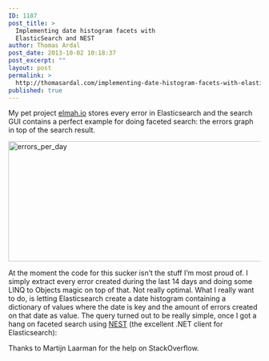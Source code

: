 ```yaml
---
ID: 1187
post_title: >
  Implementing date histogram facets with
  ElasticSearch and NEST
author: Thomas Ardal
post_date: 2013-10-02 10:18:37
post_excerpt: ""
layout: post
permalink: >
  http://thomasardal.com/implementing-date-histogram-facets-with-elasticsearch-and-nest/
published: true
---
```

My pet project <a href="https://elmah.io/" target="_blank">elmah.io</a> stores every error in Elasticsearch and the search GUI contains a perfect example for doing faceted search: the errors graph in top of the search result.

<a href="http://thomasardal.com/wp-content/uploads/2013/10/errors_per_day.png"><img src="http://thomasardal.com/wp-content/uploads/2013/10/errors_per_day.png" alt="errors_per_day" width="729" height="240" class="alignleft size-full wp-image-1190" /></a>

At the moment the code for this sucker isn’t the stuff I’m most proud of. I simply extract every error created during the last 14 days and doing some LINQ to Objects magic on top of that. Not really optimal. What I really want to do, is letting Elasticsearch create a date histogram containing a dictionary of values where the date is key and the amount of errors created on that date as value. The query turned out to be really simple, once I got a hang on faceted search using <a href="https://github.com/Mpdreamz/NEST" target="_blank">NEST</a> (the excellent .NET client for Elasticsearch):

<script src="https://gist.github.com/ThomasArdal/6791576.js"></script>

Thanks to Martijn Laarman for the help on StackOverflow.